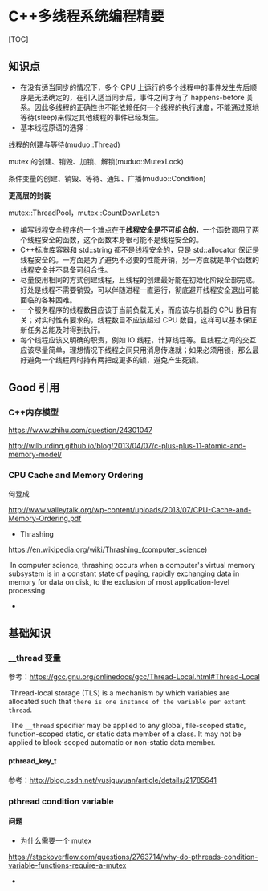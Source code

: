 # C++多线程系统编程精要

[TOC]

## 知识点

* 在没有适当同步的情况下，多个 CPU 上运行的多个线程中的事件发生先后顺序是无法确定的，在引入适当同步后，事件之间才有了 happens-before 关系。因此多线程的正确性也不能依赖任何一个线程的执行速度，不能通过原地等待(sleep)来假定其他线程的事件已经发生。
* 基本线程原语的选择：

线程的创建与等待(muduo::Thread)

mutex 的创建、销毁、加锁、解锁(muduo::MutexLock)

条件变量的创建、销毁、等待、通知、广播(muduo::Condition)

**更高层的封装**

mutex::ThreadPool，mutex::CountDownLatch

* 编写线程安全程序的一个难点在于**线程安全是不可组合的**，一个函数调用了两个线程安全的函数，这个函数本身很可能不是线程安全的。
* C++标准库容器和 std::string 都不是线程安全的，只是 std::allocator 保证是线程安全的。一方面是为了避免不必要的性能开销，另一方面就是单个函数的线程安全并不具备可组合性。
* 尽量使用相同的方式创建线程，且线程的创建最好能在初始化阶段全部完成。好处是线程不需要销毁，可以伴随进程一直运行，彻底避开线程安全退出可能面临的各种困难。
* 一个服务程序的线程数目应该于当前负载无关，而应该与机器的 CPU 数目有关；对实时性有要求的，线程数目不应该超过 CPU 数目，这样可以基本保证新任务总能及时得到执行。
* 每个线程应该又明确的职责，例如 IO 线程，计算线程等。且线程之间的交互应该尽量简单，理想情况下线程之间只用消息传递就；如果必须用锁，那么最好避免一个线程同时持有两把或更多的锁，避免产生死锁。



## Good 引用

### C++内存模型

https://www.zhihu.com/question/24301047

http://wilburding.github.io/blog/2013/04/07/c-plus-plus-11-atomic-and-memory-model/

### CPU Cache and Memory Ordering

 何登成

http://www.valleytalk.org/wp-content/uploads/2013/07/CPU-Cache-and-Memory-Ordering.pdf

* Thrashing

https://en.wikipedia.org/wiki/Thrashing_(computer_science)

​      In computer science, thrashing occurs when a computer's virtual memory subsystem is in a constant state of paging, rapidly exchanging data in memory for data on disk, to the exclusion of most application-level processing

* ​

## 基础知识

### __thread 变量

参考：https://gcc.gnu.org/onlinedocs/gcc/Thread-Local.html#Thread-Local

​      Thread-local storage (TLS) is a mechanism by which variables are allocated such that `there is one instance of the variable per extant thread`. 

​      The `__thread` specifier may be applied to any global, file-scoped static, function-scoped static, or static data member of a class. It may not be applied to block-scoped automatic or non-static data member.

#### pthread_key_t

参考：http://blog.csdn.net/yusiguyuan/article/details/21785641



### pthread condition variable



#### 问题

* 为什么需要一个 mutex

https://stackoverflow.com/questions/2763714/why-do-pthreads-condition-variable-functions-require-a-mutex

* ​

